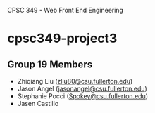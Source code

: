 CPSC 349 - Web Front End Engineering

# cpsc349-project3


## Group 19 Members

- Zhiqiang Liu (zliu80@csu.fullerton.edu)
- Jason Angel (jasonangel@csu.fullerton.edu)
- Stephanie Pocci (Spokey@csu.fullerton.edu)
- Jasen Castillo 

